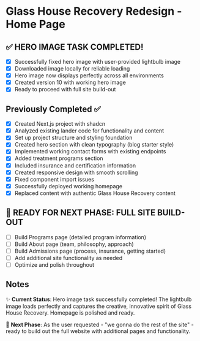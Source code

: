 # Glass House Recovery Redesign - Home Page

## ✅ HERO IMAGE TASK COMPLETED!
- [x] Successfully fixed hero image with user-provided lightbulb image
- [x] Downloaded image locally for reliable loading
- [x] Hero image now displays perfectly across all environments
- [x] Created version 10 with working hero image
- [x] Ready to proceed with full site build-out

## Previously Completed ✅
- [x] Created Next.js project with shadcn
- [x] Analyzed existing lander code for functionality and content
- [x] Set up project structure and styling foundation
- [x] Created hero section with clean typography (blog starter style)
- [x] Implemented working contact forms with existing endpoints
- [x] Added treatment programs section
- [x] Included insurance and certification information
- [x] Created responsive design with smooth scrolling
- [x] Fixed component import issues
- [x] Successfully deployed working homepage
- [x] Replaced content with authentic Glass House Recovery content

## 🚀 READY FOR NEXT PHASE: FULL SITE BUILD-OUT
- [ ] Build Programs page (detailed program information)
- [ ] Build About page (team, philosophy, approach)
- [ ] Build Admissions page (process, insurance, getting started)
- [ ] Add additional site functionality as needed
- [ ] Optimize and polish throughout

## Notes
✨ **Current Status**: Hero image task successfully completed! The lightbulb image loads perfectly and captures the creative, innovative spirit of Glass House Recovery. Homepage is polished and ready.

🎯 **Next Phase**: As the user requested - "we gonna do the rest of the site" - ready to build out the full website with additional pages and functionality.
